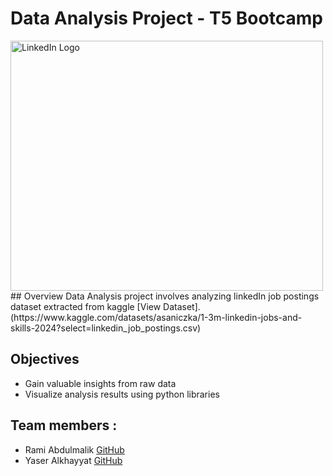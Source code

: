 # Data Analysis Project - T5 Bootcamp
<img src='https://download.logo.wine/logo/LinkedIn/LinkedIn-Logo.wine.png' alt='LinkedIn Logo' width=500 height=400>
## Overview
Data Analysis project involves analyzing linkedIn job postings dataset extracted from kaggle [View Dataset].(https://www.kaggle.com/datasets/asaniczka/1-3m-linkedin-jobs-and-skills-2024?select=linkedin_job_postings.csv)

## Objectives
- Gain valuable insights from raw data
- Visualize analysis results using python libraries

## Team members :
- Rami Abdulmalik [GitHub]()
- Yaser Alkhayyat [GitHub]([https://](https://github.com/YaserKhy))
